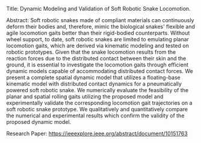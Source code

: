 Title: Dynamic Modeling and Validation of Soft Robotic Snake Locomotion.

Abstract:
Soft robotic snakes made of compliant materials can continuously deform their bodies and, therefore, mimic the biological snakes' flexible and agile locomotion gaits better than their rigid-bodied counterparts. Without wheel support, to date, soft robotic snakes are limited to emulating planar locomotion gaits, which are derived via kinematic modeling and tested on robotic prototypes. Given that the snake locomotion results from the reaction forces due to the distributed contact between their skin and the ground, it is essential to investigate the locomotion gaits through efficient dynamic models capable of accommodating distributed contact forces. We present a complete spatial dynamic model that utilizes a floating-base kinematic model with distributed contact dynamics for a pneumatically powered soft robotic snake. We numerically evaluate the feasibility of the planar and spatial rolling gaits utilizing the proposed model and experimentally validate the corresponding locomotion gait trajectories on a soft robotic snake prototype. We qualitatively and quantitatively compare the numerical and experimental results which confirm the validity of the proposed dynamic model.

Research Paper: https://ieeexplore.ieee.org/abstract/document/10151763

